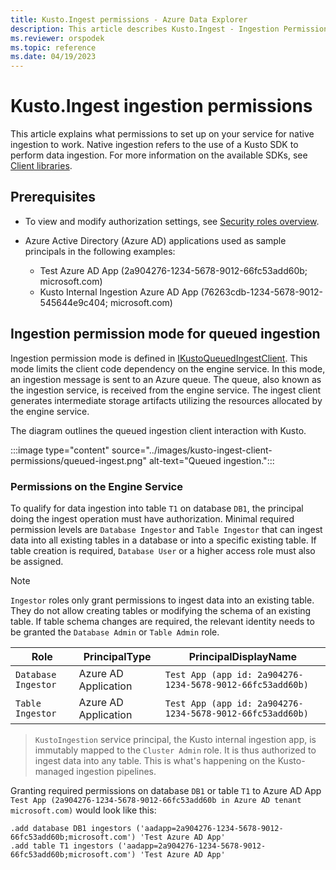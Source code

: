 ```yaml
---
title: Kusto.Ingest permissions - Azure Data Explorer
description: This article describes Kusto.Ingest - Ingestion Permissions in Azure Data Explorer.
ms.reviewer: orspodek
ms.topic: reference
ms.date: 04/19/2023
---
```

# Kusto.Ingest ingestion permissions

This article explains what permissions to set up on your service for native ingestion to work. Native ingestion refers to the use of a Kusto SDK to perform data ingestion. For more information on the available SDKs, see [Client libraries](../client-libraries.md).

## Prerequisites

* To view and modify authorization settings, see [Security roles overview](../../management/security-roles.md).

* Azure Active Directory (Azure AD) applications used as sample principals in the following examples:
    * Test Azure AD App (2a904276-1234-5678-9012-66fc53add60b; microsoft.com)
    * Kusto Internal Ingestion Azure AD App (76263cdb-1234-5678-9012-545644e9c404; microsoft.com)
 
## Ingestion permission mode for queued ingestion

Ingestion permission mode is defined in [IKustoQueuedIngestClient](kusto-ingest-client-reference.md#interface-ikustoqueuedingestclient). This mode limits the client code dependency on the engine service. In this mode, an ingestion message is sent to an Azure queue. The queue, also known as the ingestion service, is received from the engine service.  The ingest client generates intermediate storage artifacts utilizing the resources allocated by the engine service.

The diagram outlines the queued ingestion client interaction with Kusto.

:::image type="content" source="../images/kusto-ingest-client-permissions/queued-ingest.png" alt-text="Queued ingestion.":::

### Permissions on the Engine Service

To qualify for data ingestion into table `T1` on database `DB1`, the principal doing the ingest operation must have authorization.
Minimal required permission levels are `Database Ingestor` and `Table Ingestor` that can ingest data into all existing tables in a database or into a specific existing table.
If table creation is required, `Database User` or a higher access role must also be assigned.


> [!NOTE]
> `Ingestor` roles only grant permissions to ingest data into an existing table. They do not allow creating tables or modifying the schema of an existing table. If table schema changes are required, the relevant identity needs to be granted the `Database Admin` or `Table Admin` role.


|Role                 |PrincipalType        |PrincipalDisplayName
|---------------------|---------------------|------------
|`Database Ingestor`  |Azure AD Application |`Test App (app id: 2a904276-1234-5678-9012-66fc53add60b)`
|`Table Ingestor`     |Azure AD Application |`Test App (app id: 2a904276-1234-5678-9012-66fc53add60b)`

>`KustoIngestion` service principal, the Kusto internal ingestion app, is immutably mapped to the `Cluster Admin` role. It is thus authorized to ingest data into any table. This is what's happening on the Kusto-managed ingestion pipelines.

Granting required permissions on database `DB1` or table `T1` to Azure AD App `Test App (2a904276-1234-5678-9012-66fc53add60b in Azure AD tenant microsoft.com)` would look like this:

```kusto
.add database DB1 ingestors ('aadapp=2a904276-1234-5678-9012-66fc53add60b;microsoft.com') 'Test Azure AD App'
.add table T1 ingestors ('aadapp=2a904276-1234-5678-9012-66fc53add60b;microsoft.com') 'Test Azure AD App'
```
 
